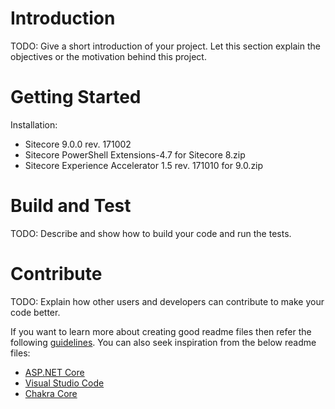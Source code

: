 # Introduction 
TODO: Give a short introduction of your project. Let this section explain the objectives or the motivation behind this project. 

# Getting Started
Installation:
* Sitecore 9.0.0 rev. 171002
* Sitecore PowerShell Extensions-4.7 for Sitecore 8.zip
* Sitecore Experience Accelerator 1.5 rev. 171010 for 9.0.zip


# Build and Test
TODO: Describe and show how to build your code and run the tests. 

# Contribute
TODO: Explain how other users and developers can contribute to make your code better. 

If you want to learn more about creating good readme files then refer the following [guidelines](https://www.visualstudio.com/en-us/docs/git/create-a-readme). You can also seek inspiration from the below readme files:
- [ASP.NET Core](https://github.com/aspnet/Home)
- [Visual Studio Code](https://github.com/Microsoft/vscode)
- [Chakra Core](https://github.com/Microsoft/ChakraCore)
